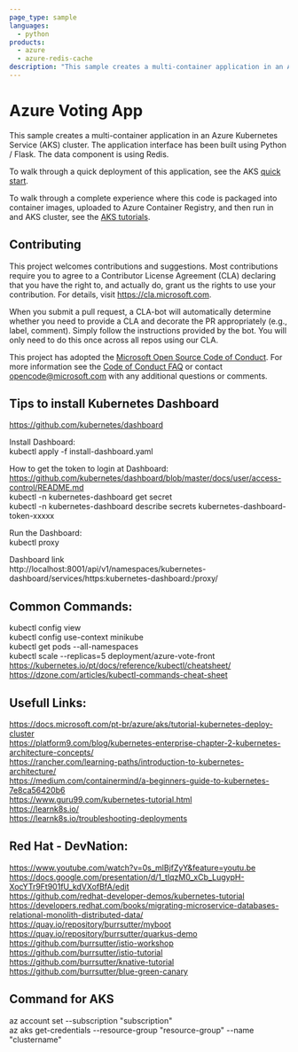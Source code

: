 ```yaml
---
page_type: sample
languages:
  - python
products:
  - azure
  - azure-redis-cache
description: "This sample creates a multi-container application in an Azure Kubernetes Service (AKS) cluster."
---
```


# Azure Voting App

This sample creates a multi-container application in an Azure Kubernetes Service (AKS) cluster. The application interface has been built using Python / Flask. The data component is using Redis.

To walk through a quick deployment of this application, see the AKS [quick start](https://docs.microsoft.com/en-us/azure/aks/kubernetes-walkthrough?WT.mc_id=none-github-nepeters).

To walk through a complete experience where this code is packaged into container images, uploaded to Azure Container Registry, and then run in and AKS cluster, see the [AKS tutorials](https://docs.microsoft.com/en-us/azure/aks/tutorial-kubernetes-prepare-app?WT.mc_id=none-github-nepeters).

## Contributing

This project welcomes contributions and suggestions.  Most contributions require you to agree to a
Contributor License Agreement (CLA) declaring that you have the right to, and actually do, grant us
the rights to use your contribution. For details, visit https://cla.microsoft.com.

When you submit a pull request, a CLA-bot will automatically determine whether you need to provide
a CLA and decorate the PR appropriately (e.g., label, comment). Simply follow the instructions
provided by the bot. You will only need to do this once across all repos using our CLA.

This project has adopted the [Microsoft Open Source Code of Conduct](https://opensource.microsoft.com/codeofconduct/).
For more information see the [Code of Conduct FAQ](https://opensource.microsoft.com/codeofconduct/faq/) or
contact [opencode@microsoft.com](mailto:opencode@microsoft.com) with any additional questions or comments.

## Tips to install Kubernetes Dashboard
https://github.com/kubernetes/dashboard  

Install Dashboard:   
kubectl apply -f install-dashboard.yaml  

How to get the token to login at Dashboard:  
https://github.com/kubernetes/dashboard/blob/master/docs/user/access-control/README.md  
kubectl -n kubernetes-dashboard get secret  
kubectl -n kubernetes-dashboard describe secrets kubernetes-dashboard-token-xxxxx  

Run the Dashboard:  
kubectl proxy  

Dashboard link  
http://localhost:8001/api/v1/namespaces/kubernetes-dashboard/services/https:kubernetes-dashboard:/proxy/  

## Common Commands:  
kubectl config view  
kubectl config use-context minikube    
kubectl get pods --all-namespaces  
kubectl scale --replicas=5 deployment/azure-vote-front  
https://kubernetes.io/pt/docs/reference/kubectl/cheatsheet/  
https://dzone.com/articles/kubectl-commands-cheat-sheet  

## Usefull Links:
https://docs.microsoft.com/pt-br/azure/aks/tutorial-kubernetes-deploy-cluster  
https://platform9.com/blog/kubernetes-enterprise-chapter-2-kubernetes-architecture-concepts/   
https://rancher.com/learning-paths/introduction-to-kubernetes-architecture/  
https://medium.com/containermind/a-beginners-guide-to-kubernetes-7e8ca56420b6  
https://www.guru99.com/kubernetes-tutorial.html  
https://learnk8s.io/  
https://learnk8s.io/troubleshooting-deployments  

## Red Hat - DevNation:
https://www.youtube.com/watch?v=0s_mlBjfZyY&feature=youtu.be  
https://docs.google.com/presentation/d/1_tIqzM0_xCb_LugypH-XocYTr9Ft901fU_kdVXofBfA/edit  
https://github.com/redhat-developer-demos/kubernetes-tutorial  
https://developers.redhat.com/books/migrating-microservice-databases-relational-monolith-distributed-data/  
https://quay.io/repository/burrsutter/myboot  
https://quay.io/repository/burrsutter/quarkus-demo  
https://github.com/burrsutter/istio-workshop  
https://github.com/burrsutter/istio-tutorial  
https://github.com/burrsutter/knative-tutorial  
https://github.com/burrsutter/blue-green-canary  

## Command for AKS
az account set --subscription "subscription"  
az aks get-credentials --resource-group "resource-group" --name "clustername"  



